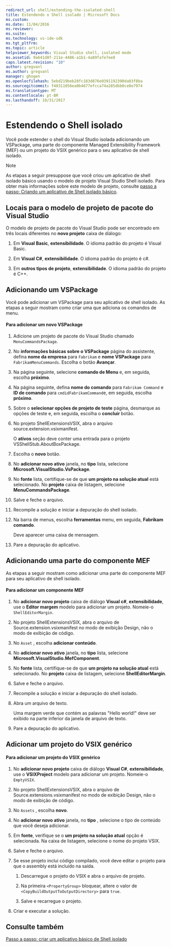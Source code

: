 ```yaml
---
redirect_url: shell/extending-the-isolated-shell
title: Estendendo o Shell isolado | Microsoft Docs
ms.custom: 
ms.date: 11/04/2016
ms.reviewer: 
ms.suite: 
ms.technology: vs-ide-sdk
ms.tgt_pltfrm: 
ms.topic: article
helpviewer_keywords: Visual Studio shell, isolated mode
ms.assetid: 9a641d8f-211e-4486-a1b1-4a89fafe7ee8
caps.latest.revision: "10"
author: gregvanl
ms.author: gregvanl
manager: ghogen
ms.openlocfilehash: 5ebd219beb28fc183d876e0391192390da03f8ba
ms.sourcegitcommit: f40311056ea0b4677efcca74a285dbb0ce0e7974
ms.translationtype: MT
ms.contentlocale: pt-BR
ms.lasthandoff: 10/31/2017
---
```

# <a name="extending-the-isolated-shell"></a>Estendendo o Shell isolado
Você pode estender o shell do Visual Studio isolada adicionando um VSPackage, uma parte do componente Managed Extensibility Framework (MEF) ou um projeto do VSIX genérico para o seu aplicativo de shell isolado.  
  
> [!NOTE]
>  As etapas a seguir presuppose que você criou um aplicativo de shell isolado básico usando o modelo de projeto Visual Studio Shell isolado. Para obter mais informações sobre este modelo de projeto, consulte [passo a passo: Criando um aplicativo de Shell isolado básico](../extensibility/walkthrough-creating-a-basic-isolated-shell-application.md).  
  
## <a name="locations-for-the-visual-studio-package-project-template"></a>Locais para o modelo de projeto de pacote do Visual Studio  
 O modelo de projeto de pacote do Visual Studio pode ser encontrado em três locais diferentes no **novo projeto** caixa de diálogo:  
  
1.  Em **Visual Basic**, **extensibilidade**. O idioma padrão do projeto é Visual Basic.  
  
2.  Em **Visual C#**, **extensibilidade**. O idioma padrão do projeto é c#.  
  
3.  Em **outros tipos de projeto**, **extensibilidade**. O idioma padrão do projeto é C++.  
  
## <a name="adding-a-vspackage"></a>Adicionando um VSPackage  
 Você pode adicionar um VSPackage para seu aplicativo de shell isolado. As etapas a seguir mostram como criar uma que adiciona os comandos de menu.  
  
#### <a name="to-add-a-new-vspackage"></a>Para adicionar um novo VSPackage  
  
1.  Adicione um projeto de pacote do Visual Studio chamado `MenuCommandsPackage`.  
  
2.  No **informações básicas sobre o VSPackage** página do assistente, defina **nome da empresa** para `Fabrikam` e **nome VSPackage** para `FabrikamMenuCommands`. Escolha o botão **Avançar**.  
  
3.  Na página seguinte, selecione **comando de Menu** e, em seguida, escolha **próximo**.  
  
4.  Na página seguinte, defina **nome do comando** para `Fabrikam Command` e **ID de comando** para `cmdidFabrikamCommand`e, em seguida, escolha **próximo**.  
  
5.  Sobre o **selecionar opções de projeto de teste** página, desmarque as opções de teste e, em seguida, escolha o **concluir** botão.  
  
6.  No projeto ShellExtensionsVSIX, abra o arquivo source.extension.vsixmanifest.  
  
     O **ativos** seção deve conter uma entrada para o projeto VSShellStub.AboutBoxPackage.  
  
7.  Escolha o **novo** botão.  
  
8.  No **adicionar novo ativo** janela, no **tipo** lista, selecione **Microsoft.VisualStudio.VsPackage**.  
  
9. No **fonte** lista, certifique-se de que **um projeto na solução atual** está selecionado. No **projeto** caixa de listagem, selecione **MenuCommandsPackage**.  
  
10. Salve e feche o arquivo.  
  
11. Recompile a solução e iniciar a depuração do shell isolado.  
  
12. Na barra de menus, escolha **ferramentas** menu, em seguida, **Fabrikam comando**.  
  
     Deve aparecer uma caixa de mensagem.  
  
13. Pare a depuração do aplicativo.  
  
## <a name="adding-a-mef-component-part"></a>Adicionando uma parte do componente MEF  
 As etapas a seguir mostram como adicionar uma parte do componente MEF para seu aplicativo de shell isolado.  
  
#### <a name="to-add-a-mef-component"></a>Para adicionar um componente MEF  
  
1.  No **adicionar novo projeto** caixa de diálogo **Visual c#**, **extensibilidade**, use o **Editor margem** modelo para adicionar um projeto. Nomeie-o `ShellEditorMargin`.  
  
2.  No projeto ShellExtensionsVSIX, abra o arquivo de Source.extension.vsixmanifest no modo de exibição Design, não o modo de exibição de código.  
  
3.  No `Asset` , escolha **adicionar conteúdo**.  
  
4.  No **adicionar novo ativo** janela, no **tipo** lista, selecione **Microsoft.VisualStudio.MefComponent**.  
  
5.  No **fonte** lista, certifique-se de que **um projeto na solução atual** está selecionado. No **projeto** caixa de listagem, selecione **ShellEditorMargin**.  
  
6.  Salve e feche o arquivo.  
  
7.  Recompile a solução e iniciar a depuração do shell isolado.  
  
8.  Abra um arquivo de texto.  
  
     Uma margem verde que contém as palavras "Hello world!" deve ser exibido na parte inferior da janela de arquivo de texto.  
  
9. Pare a depuração do aplicativo.  
  
## <a name="adding-a-generic-vsix-project"></a>Adicionar um projeto do VSIX genérico  
  
#### <a name="to-add-a-generic-vsix-project"></a>Para adicionar um projeto do VSIX genérico  
  
1.  No **adicionar novo projeto** caixa de diálogo **Visual C#**, **extensibilidade**, use o **VSIXProject** modelo para adicionar um projeto. Nomeie-o `EmptyVSIX`.  
  
2.  No projeto ShellExtensionsVSIX, abra o arquivo de Source.extensions.vsixmanifest no modo de exibição Design, não o modo de exibição de código.  
  
3.  No `Assets` , escolha **novo**.  
  
4.  No **adicionar novo ativo** janela, no **tipo** , selecione o tipo de conteúdo que você deseja adicionar.  
  
5.  Em **fonte**, verifique se o **um projeto na solução atual** opção é selecionada. Na caixa de listagem, selecione o nome do projeto VSIX.  
  
6.  Salve e feche o arquivo.  
  
7.  Se esse projeto inclui código compilado, você deve editar o projeto para que o assembly está incluído na saída.  
  
    1.  Descarregue o projeto do VSIX e abra o arquivo de projeto.  
  
    2.  Na primeira `<PropertyGroup>` bloquear, altere o valor de `<CopyBuildOutputToOutputDirectory>` para `true`.  
  
    3.  Salve e recarregue o projeto.  
  
8.  Criar e executar a solução.  
  
## <a name="see-also"></a>Consulte também  
 [Passo a passo: criar um aplicativo básico de Shell isolado](../extensibility/walkthrough-creating-a-basic-isolated-shell-application.md)